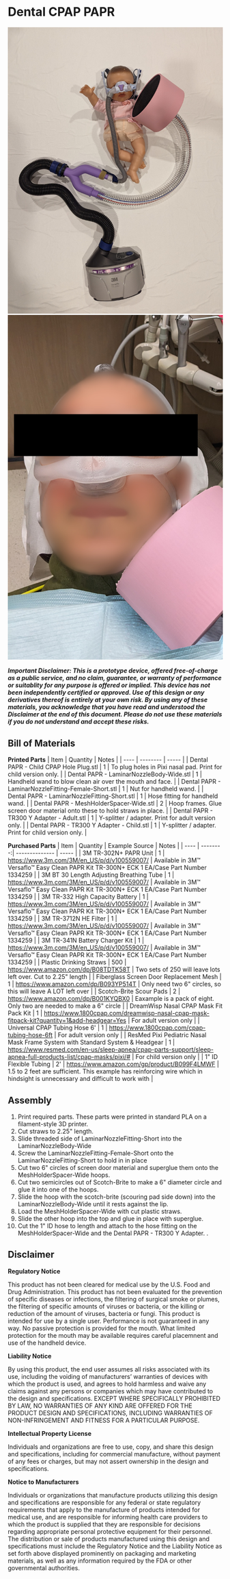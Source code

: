 # Dental CPAP PAPR

![System photo](/assets/dental-papr-system-doll.jpg)
![In use photo photo](/assets/adult-dental-papr-in-use.jpg)

***Important Disclaimer: This is a prototype device, offered free-of-charge as a public service, and no claim, guarantee, or warranty of performance or suitablity for any purpose is offered or implied.  This device has not been independently certified or approved.  Use of this design or any derivatives thereof is entirely at your own risk.  By using any of these materials, you acknowledge that you have read and understood the Disclaimer at the end of this document.  Please do not use these materials if you do not understand and accept these risks.***

## Bill of Materials

**Printed Parts**
| Item | Quantity | Notes |
| ---- | -------- | ----- |
| Dental PAPR - Child CPAP Hole Plug.stl | 1 | To plug holes in Pixi nasal pad. Print for child version only. |
| Dental PAPR - LaminarNozzleBody-Wide.stl | 1 | Handheld wand to blow clean air over the mouth and face. |
| Dental PAPR - LaminarNozzleFitting-Female-Short.stl | 1 | Nut for handheld wand. |
| Dental PAPR - LaminarNozzleFitting-Short.stl | 1 | Hose fitting for handheld wand. |
| Dental PAPR - MeshHolderSpacer-Wide.stl | 2 | Hoop frames. Glue screen door material onto these to hold straws in place. |
| Dental PAPR - TR300 Y Adapter - Adult.stl | 1 | Y-splitter / adapter. Print for adult version only. |
| Dental PAPR - TR300 Y Adapter - Child.stl | 1 | Y-splitter / adapter. Print for child version only. |

**Purchased Parts**
| Item | Quantity | Example Source | Notes |
| ---- | --------:| -------------- | ----- |
| 3M TR-302N+ PAPR Unit | 1 | https://www.3m.com/3M/en_US/p/d/v100559007/ | Available in 3M™ Versaflo™ Easy Clean PAPR Kit TR-300N+ ECK 1 EA/Case Part Number 1334259 |
| 3M BT 30 Length Adjusting Breathing Tube | 1 | https://www.3m.com/3M/en_US/p/d/v100559007/ | Available in 3M™ Versaflo™ Easy Clean PAPR Kit TR-300N+ ECK 1 EA/Case Part Number 1334259 |
| 3M TR-332 High Capacity Battery | 1 | https://www.3m.com/3M/en_US/p/d/v100559007/ | Available in 3M™ Versaflo™ Easy Clean PAPR Kit TR-300N+ ECK 1 EA/Case Part Number 1334259 |
| 3M TR-3712N HE Filter | 1 | https://www.3m.com/3M/en_US/p/d/v100559007/ | Available in 3M™ Versaflo™ Easy Clean PAPR Kit TR-300N+ ECK 1 EA/Case Part Number 1334259 |
| 3M TR-341N Battery Charger Kit | 1 | https://www.3m.com/3M/en_US/p/d/v100559007/ | Available in 3M™ Versaflo™ Easy Clean PAPR Kit TR-300N+ ECK 1 EA/Case Part Number 1334259 |
| Plastic Drinking Straws | 500 | https://www.amazon.com/dp/B08TDTK58T | Two sets of 250 will leave lots left over. Cut to 2.25" length |
| Fiberglass Screen Door Replacement Mesh | 1 | https://www.amazon.com/dp/B093YP514T | Only need two 6" circles, so this will leave A LOT left over |
| Scotch-Brite Scour Pads | 2 | https://www.amazon.com/dp/B001KYQBX0 | Eaxample is a pack of eight. Only two are needed to make a 6" circle |
| DreamWisp Nasal CPAP Mask Fit Pack Kit | 1 | https://www.1800cpap.com/dreamwisp-nasal-cpap-mask-fitpack-kit?quantity=1&add-headgear=Yes | For adult version only |
| Universal CPAP Tubing Hose 6' | 1 | https://www.1800cpap.com/cpap-tubing-hose-6ft | For adult version only |
| ResMed Pixi Pediatric Nasal Mask Frame System with Standard System & Headgear | 1 | https://www.resmed.com/en-us/sleep-apnea/cpap-parts-support/sleep-apnea-full-products-list/cpap-masks/pixi/# | For child version only |
| 1" ID Flexible Tubing | 2' | https://www.amazon.com/gp/product/B099F4LMWF | 1.5 to 2 feet are sufficient. This example has reinforcing wire which in hindsight is unnecessary and difficult to work with |

## Assembly
1. Print required parts. These parts were printed in standard PLA on a filament-style 3D printer.
2. Cut straws to 2.25" length.
3. Slide threaded side of LaminarNozzleFitting-Short into the LaminarNozzleBody-Wide
4. Screw the LaminarNozzleFitting-Female-Short onto the LaminarNozzleFitting-Short to hold in in place
5. Cut two 6" circles of screen door material and superglue them onto the MeshHolderSpacer-Wide hoops.
7. Cut two semicircles out of Scotch-Brite to make a 6" diameter circle and glue it into one of the hoops.
8. Slide the hoop with the scotch-brite (scouring pad side down) into the LaminarNozzleBody-Wide until it rests against the lip.
9. Load the MeshHolderSpacer-Wide with cut plastic straws.
10. Slide the other hoop into the top and glue in place with superglue.
11. Cut the 1" ID hose to length and attach to the hose fitting on the MeshHolderSpacer-Wide and the Dental PAPR - TR300 Y Adapter.
.

## Disclaimer
**Regulatory Notice**

This product has not been cleared for medical use by the U.S. Food and Drug Administration. This product has not been evaluated for the prevention of specific diseases or infections, the filtering of surgical smoke or plumes, the filtering of specific amounts of viruses or bacteria, or the killing or reduction of the amount of viruses, bacteria or fungi. This product is intended for use by a single user. Performance is not guaranteed in any way. No passive protection is provided for the mouth. What limited protection for the mouth may be available requires careful placemnent and use of the handheld device.

**Liability Notice**

By using this product, the end user assumes all risks associated with its use, including the voiding of manufacturers’ warranties of devices with which the product is used, and agrees to hold harmless and waive any claims against any persons or companies which may have contributed to the design and specifications. EXCEPT WHERE SPECIFICALLY PROHIBITED BY LAW, NO WARRANTIES OF ANY KIND ARE OFFERED FOR THE PRODUCT DESIGN AND SPECIFICATIONS, INCLUDING WARRANTIES OF NON-INFRINGEMENT AND FITNESS FOR A PARTICULAR PURPOSE.

**Intellectual Property License**

Individuals and organizations are free to use, copy, and share this design and specifications, including for commercial manufacture, without payment of any fees or charges, but may not assert ownership in the design and specifications.

**Notice to Manufacturers**

Individuals or organizations that manufacture products utilizing this design and specifications are responsible for any federal or state regulatory requirements that apply to the manufacture of products intended for medical use, and are responsible for informing health care providers to which the product is supplied that they are responsible for decisions regarding appropriate personal protective equipment for their personnel. The distribution or sale of products manufactured using this design and specifications must include the Regulatory Notice and the Liability Notice as set forth above displayed prominently on packaging and marketing materials, as well as any information required by the FDA or other governmental authorities.
